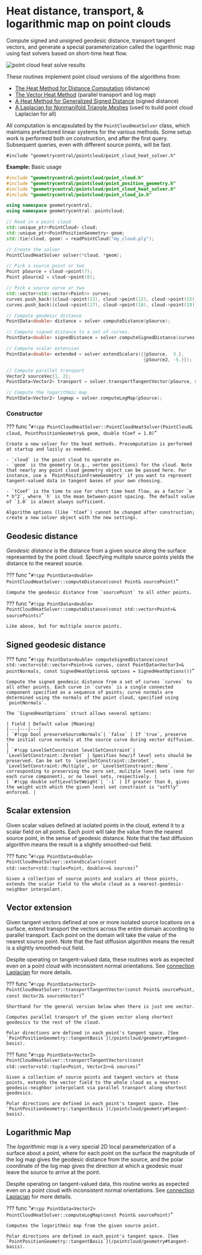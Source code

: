 # Heat distance, transport, & logarithmic map on point clouds

Compute signed and unsigned geodesic distance, transport tangent vectors, and generate a special parameterization called the logarithmic map using fast solvers based on short-time heat flow.

![point cloud heat solve results](/media/point_heat_solvers.jpg)

These routines implement point cloud versions of the algorithms from:

- [The Heat Method for Distance Computation](http://www.cs.cmu.edu/~kmcrane/Projects/HeatMethod/index.html) (distance)
- [The Vector Heat Method](https://nmwsharp.com/research/vector-heat-method) (parallel transport and log map)
- [A Heat Method for Generalized Signed Distance](https://nzfeng.github.io/research/SignedHeatMethod/index.html) (signed distance)
- [A Laplacian for Nonmanifold Triangle Meshes](http://www.cs.cmu.edu/~kmcrane/Projects/NonmanifoldLaplace/NonmanifoldLaplace.pdf) (used to build point cloud Laplacian for all)



All computation is encapsulated by the `PointCloudHeatSolver` class, which maintains prefactored linear systems for the various methods. Some setup work is performed both on construction, and after the first query. Subsequent queries, even with different source points, will be fast.

`#include "geometrycentral/pointcloud/point_cloud_heat_solver.h"`


**Example:** Basic usage

```cpp
#include "geometrycentral/pointcloud/point_cloud.h"
#include "geometrycentral/pointcloud/point_position_geometry.h"
#include "geometrycentral/pointcloud/point_cloud_heat_solver.h"
#include "geometrycentral/pointcloud/point_cloud_io.h"

using namespace geometrycentral;
using namespace geometrycentral::pointcloud;

// Read in a point cloud
std::unique_ptr<PointCloud> cloud;
std::unique_ptr<PointPositionGeometry> geom;
std::tie(cloud, geom) = readPointCloud("my_cloud.ply");

// Create the solver
PointCloudHeatSolver solver(*cloud, *geom);

// Pick a source point or two
Point pSource = cloud->point(7);
Point pSource2 = cloud->point(8);

// Pick a source curve or two
std::vector<std::vector<Point>> curves;
curves.push_back({cloud->point(11), cloud->point(12), cloud->point(15), cloud->point(14), cloud->point(13)});
curves.push_back({cloud->point(17), cloud->point(18), cloud->point(19)});

// Compute geodesic distance
PointData<double> distance = solver.computeDistance(pSource);

// Compute signed distance to a set of curves.
PointData<double> signedDistance = solver.computeSignedDistance(curves, pointNormals);

// Compute scalar extension
PointData<double> extended = solver.extendScalars({{pSource,  3.},
                                                   {pSource2, -5.}});

// Compute parallel transport
Vector2 sourceVec{1, 2};
PointData<Vector2> transport = solver.transportTangentVector(pSource, sourceVec);

// Compute the logarithmic map
PointData<Vector2> logmap = solver.computeLogMap(pSource);
```

### Constructor

??? func "`#!cpp PointCloudHeatSolver::PointCloudHeatSolver(PointCloud& cloud, PointPositionGeometry& geom, double tCoef = 1.0)`"

    Create a new solver for the heat methods. Precomputation is performed at startup and lazily as needed.

    - `cloud` is the point cloud to operate on.
    - `geom` is the geometry (e.g., vertex positions) for the cloud. Note that nearly any point cloud geometry object can be passed here. For instance, use a `PointPositionFrameGeometry` if you want to represent tangent-valued data in tangent bases of your own choosing.

    - `tCoef` is the time to use for short time heat flow, as a factor `m * h^2`, where `h` is the mean between-point spacing. The default value of `1.0` is almost always sufficient.

    Algorithm options (like `tCoef`) cannot be changed after construction; create a new solver object with the new settings.


## Geodesic distance

_Geodesic distance_ is the distance from a given source along the surface represented by the point cloud. Specifying multiple source points yields the distance to the nearest source.

??? func "`#!cpp PointData<double> PointCloudHeatSolver::computeDistance(const Point& sourcePoint)`"

    Compute the geodesic distance from `sourcePoint` to all other points.

??? func "`#!cpp PointData<double> PointCloudHeatSolver::computeDistance(const std::vector<Point>& sourcePoints)`"

    Like above, but for multiple source points.

## Signed geodesic distance

??? func "`#!cpp PointData<double> computeSignedDistance(const std::vector<std::vector<Point>>& curves, const PointData<Vector3>& pointNormals, const SignedHeatOptions& options = SignedHeatOptions())`"

    Compute the signed geodesic distance from a set of curves `curves` to all other points. Each curve in `curves` is a single connected component specified as a sequence of points; curve normals are determined using the normals of the point cloud, specified using `pointNormals`. 

    The `SignedHeatOptions` struct allows several options:

    | Field | Default value |Meaning|
    |---|---|---|
    | `#!cpp bool preserveSourceNormals`| `false` | If `true`, preserve the initial curve normals at the source curve during vector diffusion. |
    | `#!cpp LevelSetConstraint levelSetConstraint`| `LevelSetConstraint::ZeroSet` | Specifies how/if level sets should be preserved. Can be set to `LevelSetConstraint::ZeroSet`, `LevelSetConstraint::Multiple`, or `LevelSetConstraint::None`, corresponding to preserving the zero set, mulitple level sets (one for each curve component), or no level sets, respectively. |
    | `#!cpp double softLevelSetWeight`| `-1` | If greater than 0, gives the weight with which the given level set constraint is "softly" enforced. |

## Scalar extension

Given scalar values defined at isolated points in the cloud, extend it to a scalar field on all points. Each point will take the value from the nearest source point, in the sense of geodesic distance. Note that the fast diffusion algorithm means the result is a slightly smoothed-out field.

??? func "`#!cpp PointData<double> PointCloudHeatSolver::extendScalars(const std::vector<std::tuple<Point, double>>& sources)`"

    Given a collection of source points and scalars at those points, extends the scalar field to the whole cloud as a nearest-geodesic-neighbor interpolant.


## Vector extension

Given tangent vectors defined at one or more isolated source locations on a surface, extend transport the vectors across the entire domain according to parallel transport. Each point on the domain will take the value of the nearest source point.  Note that the fast diffusion algorithm means the result is a slightly smoothed-out field.

Despite operating on tangent-valued data, these routines work as expected even on a point cloud with inconsistent normal orientations. See [connection Laplacian](/pointcloud/geometry/#connection-laplacian) for more details.

??? func "`#!cpp PointData<Vector2> PointCloudHeatSolver::transportTangentVector(const Point& sourcePoint, const Vector2& sourceVector)`"

    Shorthand for the general version below when there is just one vector.

    Computes parallel transport of the given vector along shortest geodesics to the rest of the cloud.

    Polar directions are defined in each point's tangent space. [See `PointPositionGeometry::tangentBasis`](/pointcloud/geometry#tangent-basis).

??? func "`#!cpp PointData<Vector2> PointCloudHeatSolver::transportTangentVectors(const std::vector<std::tuple<Point, Vector2>>& sources)`"

    Given a collection of source points and tangent vectors at those points, extends the vector field to the whole cloud as a nearest-geodesic-neighbor interpolant via parallel transport along shortest geodesics.
    
    Polar directions are defined in each point's tangent space. [See `PointPositionGeometry::tangentBasis`](/pointcloud/geometry#tangent-basis).

## Logarithmic Map

The _logarithmic map_ is a very special 2D local parameterization of a surface about a point, where for each point on the surface the magnitude of the log map gives the geodesic distance from the source, and the polar coordinate of the log map gives the direction at which a geodesic must leave the source to arrive at the point.

Despite operating on tangent-valued data, this routine works as expected even on a point cloud with inconsistent normal orientations. See [connection Laplacian](/pointcloud/geometry/#connection-laplacian) for more details.
  
??? func "`#!cpp PointData<Vector2> PointCloudHeatSolver::computeLogMap(const Point& sourcePoint)`"

    Computes the logarithmic map from the given source point.

    Polar directions are defined in each point's tangent space. [See `PointPositionGeometry::tangentBasis`](/pointcloud/geometry#tangent-basis).
